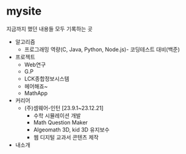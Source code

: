 # mysite
지금까지 했던 내용들 모두 기록하는 곳
* 알고리즘
  * 프로그래밍 역량(C, Java, Python, Node.js)- 코딩테스트 대비(백준)
* 프로젝트
  * Web연구
  * G.P
  * LCK종합정보시스템
  * 헤어해죠~
  * MathApp
* 커리어
  * (주)셈웨어-인턴 [23.9.1~23.12.21]
    * 수학 시뮬레이션 개발
    * Math Question Maker
    * Algeomath 3D, kid 3D 유지보수
    * 웹 디지털 교과서 콘텐츠 제작
* 내소개
